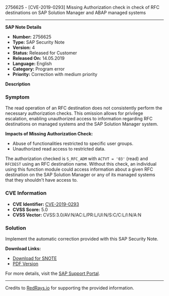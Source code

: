 2756625 - [CVE-2019-0293] Missing Authorization check in check of RFC destinations on SAP Solution Manager and ABAP managed systems

---

**SAP Note Details**

- **Number:** 2756625
- **Type:** SAP Security Note
- **Version:** 4
- **Status:** Released for Customer
- **Released On:** 14.05.2019
- **Language:** English
- **Category:** Program error
- **Priority:** Correction with medium priority

**Description**

### Symptom

The read operation of an RFC destination does not consistently perform the necessary authorization checks. This omission allows for privilege escalation, enabling unauthorized access to information regarding RFC destinations on managed systems and the SAP Solution Manager system.

**Impacts of Missing Authorization Check:**
- Abuse of functionalities restricted to specific user groups.
- Unauthorized read access to restricted data.

The authorization checked is `S_RFC_ADM` with `ACTVT = '03'` (read) and `RFCDEST` using an RFC destination name. Without this check, an individual using this function module could access information about a given RFC destination on the SAP Solution Manager or any of its managed systems that they shouldn't have access to.

### CVE Information

- **CVE Identifier:** [CVE-2019-0293](https://cve.mitre.org/cgi-bin/cvename.cgi?name=CVE-2019-0293)
- **CVSS Score:** 5.0
- **CVSS Vector:** CVSS:3.0/AV:N/AC:L/PR:L/UI:N/S:C/C:L/I:N/A:N

### Solution

Implement the automatic correction provided with this SAP Security Note.

**Download Links:**
- [Download for SNOTE](https://notesdownloads.sap.com/note/0040000000871422019)
- [PDF Version](https://userapps.support.sap.com/sap/support/sfm/notes/print/0002756625?language=en-US&token=26E38B30D46CD51C8BB92D53EDB8074D)

For more details, visit the [SAP Support Portal](https://me.sap.com/).

---

Credits to [RedRays.io](https://redrays.io) for supporting the provided information.